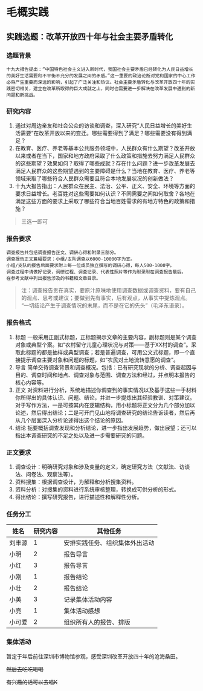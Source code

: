 # 毛概实践

## 实践选题：改革开放四十年与社会主要矛盾转化

### 选题背景
```
十九大报告提出：“中国特色社会主义进入新时代，我国社会主要矛盾已经转化为人民日益增长的美好生活需要和不平衡不充分的发展之间的矛盾。”这一重要的政治论断对党和国家的中心工作必将产生重要而深远的影响，引起了广泛关注和热议。社会主要矛盾转化与改革开放四十年的实践密切相关，建立在改革所取得的巨大成就之上，同时也需要进一步解决在改革发展中遇到的新问题和新挑战。
```

### 研究内容
1. 通过对周边亲友和社会公众的访谈和调查，深入研究“人民日益增长的美好生活需要”在改革开放以来的变迁。哪些需要得到了满足？哪些需要没有得到满足？
2. 在教育、医疗、养老等基本公共服务领域中，人民群众有什么期望？改革开放以来或者在当下，国家和地方政府采取了什么政策和措施去努力满足人民群众的这些期望？效果如何？取得了哪些成就？存在什么问题？进一步改革发展去满足人民群众的这些期望遇到的主要障碍是什么？当地在教育、医疗、养老等领域采取了哪些符合人民群众需要且符合本地发展状况的创新做法？
3. 十九大报告指出：人民群众在民主、法治、公平、正义、安全、环境等方面的要求日益增长。老百姓对这些需要如何认识？不同需要之间如何取舍？各地在满足这些方面的要求上采取了哪些符合当地百姓需求的有地方特色的政策和措施？
> 三选一即可

### 报告要求
```
调查报告共包括调查报告正文、调研心得和附录三部分。
调查报告正文篇幅要求：小组/支队调查以6000-10000字为宜。
小组/支队的报告后面要求附上每一位成员独立撰写的调研心得，每人500-1000字。
调查过程中请做好记录，调研过程、调查记录、代表性照片等作为附录附在调查报告最后。
在参考文献中列出报告涉及的书籍和文章目录。
```
> 注：调查报告贵在真实，要原汁原味地使用调查数据或调查资料，要有自己的观点、思考或建议；要做到先有事实，后有观点，从事实中提炼观点。
> “一切结论产生于调查情况的末尾，而不是在它的先头”（毛泽东语录）。

### 报告格式
1. 标题
一般采用正副式标题，正标题揭示文章的主要内容，副标题则是某个调查对象或典型个案。如“农村留守儿童心理状况与对策——基于XX村的调查”。采取此标题的都是抽样或典型调查；若是普遍调查，可用公文式标题，即一个直接提示调查主要对象和问题的标题，如“农民对土地流转意愿的调查”。
2. 导言
简单交待调查背景和调查概况。包括：已有研究现状的分析、调查起因与目的、调查时间和地点、调查对象与范围、调查方法和经过，并点明本报告的核心内容等。
3. 正文
对资料进行分析，系统地描述你调查到的事实情况以及基于这些一手材料你所得出的具体认识、问题、结论，并进一步提炼出其经验教训、对策建议。对于写作方法，一是可按其内在逻辑结构，用小标题将正文分为几个部分加以论述，然后得出结论；二是可开门见山地将调查研究的结论告诉读者，然后再从几个层面深入分析论述得出这个结论的原因。
4. 结论
扼要概括调查发现和分析结论，进一步指出发展趋势，做出展望；还可以指出本调查研究的不足之处以及进一步需要研究的问题。

### 正文要求
1. 调查设计：明确研究对象和涉及变量的定义，确定研究方法（文献法、访谈法、问卷法、观察法等）。
2. 资料搜集：根据调查设计，为解释和分析搜集资料。
3. 资料分析：对搜集的资料进行系统审核整理，转换成可供分析的形式。
4. 得出结论：撰写研究报告，进行描述性和解释性分析。

### 任务分工
|姓名|研究内容|其他任务|
|--|--|--|
|刘丰源|1|安排实践任务、组织集体外出活动|
|小明|2|报告导言|
|小红|3|报告导言|
|小刚|1|报告结论|
|小壮|2|报告结论|
|小美|3|记录集体活动内容|
|小亮|1|集体活动感想|
|小可爱|2|组织所有人的报告、排版|

### 集体活动
暂定于年后前往深圳市博物馆参观，感受深圳改革开放四十年的沧海桑田。

~~然后去吃吃喝喝~~

~~有兴趣的话可以去唱K~~

